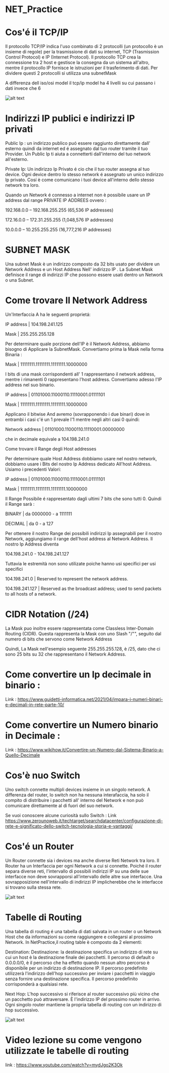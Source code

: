 # NET_Practice

# Cos'é il TCP/IP

Il protocollo TCP/IP indica l'uso combinato di 2 protocolli (un protocollo è un insieme di regole)
per la trasmissione di dati su internet, TCP (Trasmission Control Protocol) e IP (Internet Protocol).
Il protocollo TCP crea la connessione tra 2 host e gestisce la consegna da un sistema all'altro, mentre il protocollo IP fornisce le istruzioni per il trasferimento di dati. Per dividere questi 2 protocolli si utilizza una subnetMask

A differenza dell iso/osi model il tcp/ip model ha 4 livelli su cui passano i dati invece che 6

![alt text](https://vitolavecchia.altervista.org/wp-content/uploads/2019/06/Caratteristiche-e-livelli-del-modello-TCP-IP-nelle-reti-di-telecomunicazioni.png)
# Indirizzi IP publici e indirizzi IP privati

Public Ip : un indirizzo publico puó essere raggiunto direttamente dall' esterno quindi da internet ed é assegnato dal tuo router tramite il tuo Provider. Un Public Ip ti aiuta a connetterti dall'interno del tuo network all'esterno.

Private Ip: Un indirizzo Ip Privato é cio che il tuo router assegna al tuo device. Ogni device
dentro lo stesso network é assegnato un unico indirizzo Ip privato. Cosí è come comunicano i tuoi
device all'interno dello stesso network tra loro.

Quando un Network é connesso a internet non è possibile usare un IP address dal range PRIVATE IP ADDREES ovvero :

192.168.0.0 – 192.168.255.255 (65,536 IP addresses)

172.16.0.0 – 172.31.255.255   (1,048,576 IP addresses)

10.0.0.0 – 10.255.255.255     (16,777,216 IP addresses)


# SUBNET MASK

Una subnet Mask è un indirizzo composto da 32 bits usato per dividere un Network Address e un Host Address Nell' indirizzo IP . La Subnet Mask definisce il range di indirizzi IP che possono essere usati dentro un Network o una Subnet.


# Come trovare Il Network Address

Un'Interfaccia A ha le seguenti proprietá:

IP address | 104.198.241.125                                                  

Mask       | 255.255.255.128

Per determinare quale porzione dell'IP è il Network Address, abbiamo bisogno di Applicare la SubnetMask.
Convertiamo prima la Mask nella forma Binaria :

Mask | 11111111.11111111.11111111.10000000 

I bits di una mask corrispondenti all' 1 rappresentano il network address, mentre i rimanenti 0  rappresentano l'host address. Convertiamo adesso l'IP address nel suo binario.

IP address | 01101000.11000110.11110001.01111101

Mask       | 11111111.11111111.11111111.10000000

Applicano il bitwise And avremo (sovrapponendo i due binari) dove in entrambi i casi c'é un 1
prevale l'1 mentre negli altri casi 0 quindi:

Network address | 01101000.11000110.11110001.00000000

che in decimale equivale a 104.198.241.0

Come trovare il Range degli Host addresses

Per determinare quale Host Address dobbiamo usare nel nostro network, dobbiamo usare i Bits del nostro Ip Address dedicato All'host Address. Usiamo i precedenti Valori:

IP address | 01101000.11000110.11110001.01111101

Mask       | 11111111.11111111.11111111.10000000

Il Range Possibile é rappresentato dagli ultimi 7 bits che sono tutti 0. Quindi il Range sarà :

BINARY  | da 0000000 -  a 1111111

DECIMAL | da 0 - a 127

Per ottenere il nostro Range dei possibili indirizzi Ip assegnabili per il nostro Network, aggiungiamo il range dell'host address al Network Address. Il nostro Ip Address diventa

104.198.241.0 - 104.198.241.127

Tuttavia le estremità non sono utilizate poiche hanno usi specifici per usi specifici

104.198.241.0   | Reserved to represent the network address.


104.198.241.127 | Reserved as the broadcast address; used to send packets to all hosts of a network.


# CIDR Notation (/24)

La Mask puo inoltre essere rappresentata come Classless Inter-Domain Routing (CIDR). Questa
rappresenta la Mask con uno Slash "/"", seguito dal numero di bits  che servono come Network Address

Quindi, La Mask nell'esempio seguente 255.255.255.128, è /25, dato che ci sono 25 bits su 32
che rappresentano il Network Address.


# Come convertire un Ip decimale in binario :

Link : https://www.guidetti-informatica.net/2021/04/impara-i-numeri-binari-e-decimali-in-rete-parte-10/

# Come convertire un Numero binario in Decimale :

Link : https://www.wikihow.it/Convertire-un-Numero-dal-Sistema-Binario-a-Quello-Decimale

# Cos'è nuo Switch

Uno switch connette multipli devices insieme in un singolo network. A differenza del router, 
lo switch non ha nessuna interafaccia, ha solo il compito di distribuire i pacchetti all' interno del Network e non può comunicare direttamente al di fuori del suo network.

Se vuoi conoscere alcune curiosità sullo Switch : Link https://www.zerounoweb.it/techtarget/searchdatacenter/configurazione-di-rete-e-significato-dello-switch-tecnologia-storia-e-vantaggi/

# Cos'é un Router 

Un Router connette sia i devices ma anche diverse Reti Network  tra loro. Il Router ha un Interfaccia
per ogni Network a cui si connette.
Poiché il router separa diverse reti, l'intervallo di possibili indirizzi IP su una delle sue interfacce non deve sovrapporsi all'intervallo delle altre sue interfacce. Una sovrapposizione nell'intervallo di indirizzi IP implicherebbe che le interfacce si trovano sulla stessa rete.

![alt text](https://betaingegneria.it/wp-content/uploads/2021/01/routing_intro.png)

# Tabelle di Routing

Una tabella di routing é una tabella di dati salvata in un router o un Network Host che da informazioni su come raggiungere e collegarsi al prossimo Network. In NetPractice,il routing
table è composto da 2 elementi:

Destination: Destinazione: la destinazione specifica un indirizzo di rete su cui un host è la destinazione finale dei pacchetti. Il percorso di default o 0.0.0.0/0, è il percorso che ha effetto quando nessun altro percorso è disponibile per un indirizzo di destinazione IP. Il percorso predefinito utilizzerà l'indirizzo dell'hop successivo per inviare i pacchetti in viaggio senza fornire una destinazione specifica. Il percorso predefinito corrisponderà a qualsiasi rete.

Next Hop: L'hop successivo si riferisce al router successivo più vicino che un pacchetto può attraversare. È l'indirizzo IP del prossimo router in arrivo. Ogni singolo router mantiene la propria tabella di routing con un indirizzo di hop successivo.

![alt text](https://download-hk.huawei.com/mdl/image/download?uuid=dd865a91d56946fabdc44f22e77f9c41)


# Video lezione su come vengono utilizzate le tabelle di routing

link : https://www.youtube.com/watch?v=mydJgo2K3Ok



